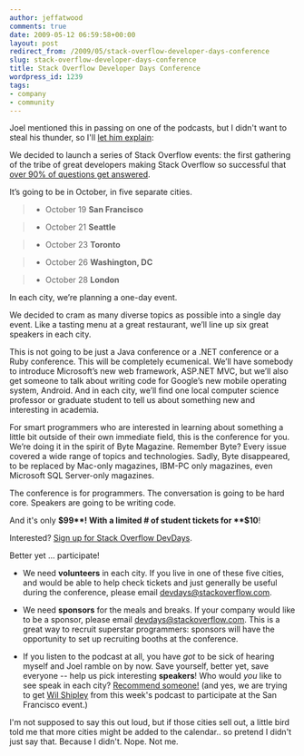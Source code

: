 ```yaml
---
author: jeffatwood
comments: true
date: 2009-05-12 06:59:58+00:00
layout: post
redirect_from: /2009/05/stack-overflow-developer-days-conference
slug: stack-overflow-developer-days-conference
title: Stack Overflow Developer Days Conference
wordpress_id: 1239
tags:
- company
- community
---
```



Joel mentioned this in passing on one of the podcasts, but I didn't want to steal his thunder, so I'll [let him explain](http://www.joelonsoftware.com/items/2009/05/12.html):





>
We decided to launch a series of Stack Overflow events: the first gathering of the tribe of great developers making Stack Overflow so successful that [over 90% of questions get answered](http://blog.stackoverflow.com/2009/05/joel-talks-about-stack-overflow-at-google/).

> 
> 
It’s going to be in October, in five separate cities.

> 
> 

> 
> 

>   * October 19 **San Francisco**

>   * October 21 **Seattle**

>   * October 23 **Toronto**

>   * October 26 **Washington, DC**

>   * October 28 **London**


> 
> 
In each city, we’re planning a one-day event.

> 
> 
We decided to cram as many diverse topics as possible into a single day event. Like a tasting menu at a great restaurant, we’ll line up six great speakers in each city.

> 
> 
This is not going to be just a Java conference or a .NET conference or a Ruby conference. This will be completely ecumenical. We’ll have somebody to introduce Microsoft’s new web framework, ASP.NET MVC, but we’ll also get someone to talk about writing code for Google’s new mobile operating system, Android. And in each city, we’ll find one local computer science professor or graduate student to tell us about something new and interesting in academia.

> 
> 
For smart programmers who are interested in learning about something a little bit outside of their own immediate field, this is the conference for you. We’re doing it in the spirit of Byte Magazine. Remember Byte? Every issue covered a wide range of topics and technologies. Sadly, Byte disappeared, to be replaced by Mac-only magazines, IBM-PC only magazines, even Microsoft SQL Server-only magazines.

> 
> 
The conference is for programmers. The conversation is going to be hard core. Speakers are going to be writing code.






And it's only **$99**! With a limited # of student tickets for **$10**!



Interested? [Sign up for Stack Overflow DevDays](http://stackoverflow.carsonified.com/tickets.html).



Better yet ... participate!







  * We need **volunteers** in each city. If you live in one of these five cities, and would be able to help check tickets and just generally be useful during the conference, please email [devdays@stackoverflow.com](mailto:devdays@stackoverflow.com).

  * We need **sponsors** for the meals and breaks. If your company would like to be a sponsor, please email [devdays@stackoverflow.com](mailto:devdays@stackoverflow.com). This is a great way to recruit superstar programmers: sponsors will have the opportunity to set up recruiting booths at the conference.

  * If you listen to the podcast at all, you have _got_ to be sick of hearing myself and Joel ramble on by now. Save yourself, better yet, save everyone -- help us pick interesting **speakers**! Who would _you_ like to see speak in each city? [Recommend someone!](mailto:devdays@stackoverflow.com) (and yes, we are trying to get [Wil Shipley](http://www.wilshipley.com/blog/) from this week's podcast to participate at the San Francisco event.)




I'm not supposed to say this out loud, but if those cities sell out, a little bird told me that more cities might be added to the calendar.. so pretend I didn't just say that. Because I didn't. Nope. Not me.


